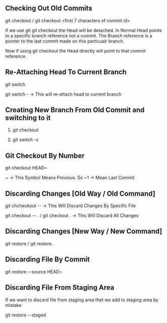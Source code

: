 ## Checking Out Old Commits

git checkout <commit id> / git checkout <first 7 characters of commit id>

If we use git git checkout the Head will be detached. In Normal Head points to a specific branch reference not a commit.
The Branch reference is a pointer to the last commit made on this particualr branch.

Now if using git checkout <commit id> the Head directly will point to that commit reference.



## Re-Attaching Head To Current Branch

git switch <branch name>

git switch -  -> This will re-attach head to current branch


## Creating New Branch From Old Commit and switching to it

1. git checkout <commit id>

2. git switch -c <branch name>


## Git Checkout By Number

git checkout HEAD~<number>

~ -> This Symbol Means Previous. So ~1 -> Mean Last Commit


## Discarding Changes [Old Way / Old Command]

git chcheckout -- <file name>  -> This Will Discard Changes By Specific File

git checkout -- . / git checkout . -> This Will Discard All Changes


## Discarding Changes [New Way / New Command]

git restore <file name> / git restore .


## Discarding File By Commit

git restore --source HEAD~<number> <file name>


## Discarding File From Staging Area
If we want to discard file from staging area thet we add to staging area by mistake

git restore --staged <file name>
